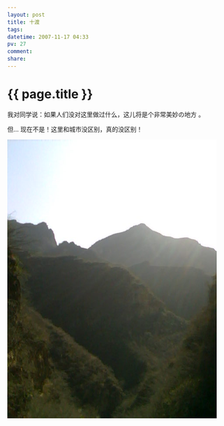 ```yaml
---
layout: post
title: 十渡
tags: 
datetime: 2007-11-17 04:33
pv: 27
comment: 
share: 
---
```


{{ page.title }}
================

 <p>我对同学说：如果人们没对这里做过什么，这儿将是个非常美妙の地方 。</p><p>但… 现在不是！这里和城市没区别，真的没区别！&nbsp;&nbsp;&nbsp;&nbsp;</p><a target="_blank" href="http://hiphotos.baidu.com/hueidou163/pic/item/9e736fdb6092c86ad1164e50.jpg"><img small="0" src="/images/9e736fdb6092c86ad1164e50.jpg"                                       /></a> 

